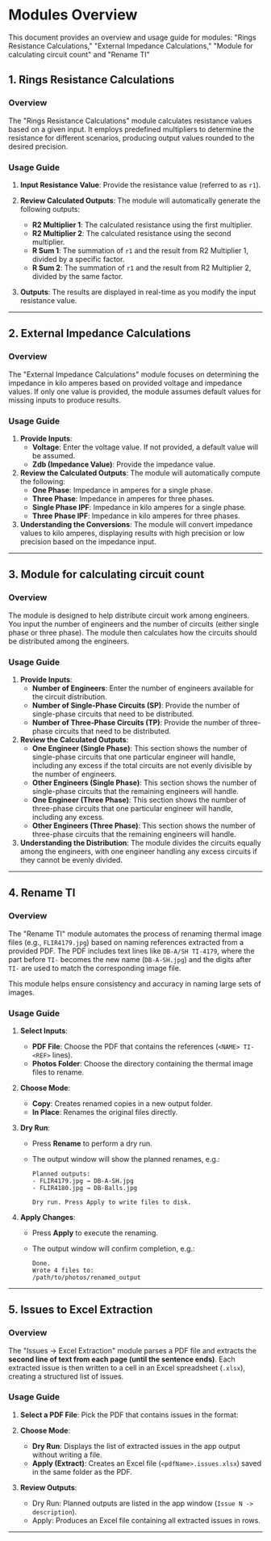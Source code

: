 # Modules Overview

This document provides an overview and usage guide for modules: "Rings Resistance Calculations," "External Impedance Calculations," "Module for calculating circuit count" and "Rename TI"

## 1. Rings Resistance Calculations

### Overview

The "Rings Resistance Calculations" module calculates resistance values based on a given input. It employs predefined multipliers to determine the resistance for different scenarios, producing output values rounded to the desired precision.

### Usage Guide

1. **Input Resistance Value**: Provide the resistance value (referred to as `r1`).
2. **Review Calculated Outputs**: The module will automatically generate the following outputs:
   - **R2 Multiplier 1**: The calculated resistance using the first multiplier.
   - **R2 Multiplier 2**: The calculated resistance using the second multiplier.
   - **R Sum 1**: The summation of `r1` and the result from R2 Multiplier 1, divided by a specific factor.
   - **R Sum 2**: The summation of `r1` and the result from R2 Multiplier 2, divided by the same factor.

3. **Outputs**: The results are displayed in real-time as you modify the input resistance value.

---

## 2. External Impedance Calculations

### Overview

The "External Impedance Calculations" module focuses on determining the impedance in kilo amperes based on provided voltage and impedance values. If only one value is provided, the module assumes default values for missing inputs to produce results.

### Usage Guide

1. **Provide Inputs**:
   - **Voltage**: Enter the voltage value. If not provided, a default value will be assumed.
   - **Zdb (Impedance Value)**: Provide the impedance value.
2. **Review the Calculated Outputs**: The module will automatically compute the following:
   - **One Phase**: Impedance in amperes for a single phase.
   - **Three Phase**: Impedance in amperes for three phases.
   - **Single Phase IPF**: Impedance in kilo amperes for a single phase.
   - **Three Phase IPF**: Impedance in kilo amperes for three phases.
3. **Understanding the Conversions**: The module will convert impedance values to kilo amperes, displaying results with high precision or low precision based on the impedance input.

---

## 3. Module for calculating circuit count

### Overview

The module is designed to help distribute circuit work among engineers. You input the number of engineers and the number of circuits (either single phase or three phase). The module then calculates how the circuits should be distributed among the engineers.

### Usage Guide

1. **Provide Inputs**:
   - **Number of Engineers**: Enter the number of engineers available for the circuit distribution.
   - **Number of Single-Phase Circuits (SP)**: Provide the number of single-phase circuits that need to be distributed.
   - **Number of Three-Phase Circuits (TP)**: Provide the number of three-phase circuits that need to be distributed.
2. **Review the Calculated Outputs**:
   - **One Engineer (Single Phase)**: This section shows the number of single-phase circuits that one particular engineer will handle, including any excess if the total circuits are not evenly divisible by the number of engineers.
   - **Other Engineers (Single Phase)**: This section shows the number of single-phase circuits that the remaining engineers will handle.
   - **One Engineer (Three Phase)**: This section shows the number of three-phase circuits that one particular engineer will handle, including any excess.
   - **Other Engineers (Three Phase)**: This section shows the number of three-phase circuits that the remaining engineers will handle.
3. **Understanding the Distribution**: The module divides the circuits equally among the engineers, with one engineer handling any excess circuits if they cannot be evenly divided.

---

## 4. Rename TI

### Overview

The "Rename TI" module automates the process of renaming thermal image files (e.g., `FLIR4179.jpg`) based on naming references extracted from a provided PDF. The PDF includes text lines like `DB-A/SH TI-4179`, where the part before `TI-` becomes the new name (`DB-A-SH.jpg`) and the digits after `TI-` are used to match the corresponding image file.

This module helps ensure consistency and accuracy in naming large sets of images.

### Usage Guide

1. **Select Inputs**:
   - **PDF File**: Choose the PDF that contains the references (`<NAME> TI-<REF>` lines).
   - **Photos Folder**: Choose the directory containing the thermal image files to rename.
2. **Choose Mode**:
   - **Copy**: Creates renamed copies in a new output folder.
   - **In Place**: Renames the original files directly.
3. **Dry Run**:
   - Press **Rename** to perform a dry run.
   - The output window will show the planned renames, e.g.:

     ```
     Planned outputs:
     - FLIR4179.jpg → DB-A-SH.jpg
     - FLIR4180.jpg → DB-Balls.jpg

     Dry run. Press Apply to write files to disk.
     ```

4. **Apply Changes**:
   - Press **Apply** to execute the renaming.
   - The output window will confirm completion, e.g.:

     ```
     Done.
     Wrote 4 files to:
     /path/to/photos/renamed_output
     ```

---

## 5. Issues to Excel Extraction

### Overview
The "Issues → Excel Extraction" module parses a PDF file and extracts the **second line of text from each page (until the sentence ends)**. Each extracted issue is then written to a cell in an Excel spreadsheet (`.xlsx`), creating a structured list of issues.

### Usage Guide

1. **Select a PDF File**: Pick the PDF that contains issues in the format:
2. **Choose Mode**:
   - **Dry Run**: Displays the list of extracted issues in the app output without writing a file.
   - **Apply (Extract)**: Creates an Excel file (`<pdfName>.issues.xlsx`) saved in the same folder as the PDF.

3. **Review Outputs**:
   - Dry Run: Planned outputs are listed in the app window (`Issue N -> description`).
   - Apply: Produces an Excel file containing all extracted issues in rows.

---